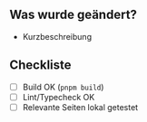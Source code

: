 ## Was wurde geändert?
- Kurzbeschreibung

## Checkliste
- [ ] Build OK (`pnpm build`)
- [ ] Lint/Typecheck OK
- [ ] Relevante Seiten lokal getestet
